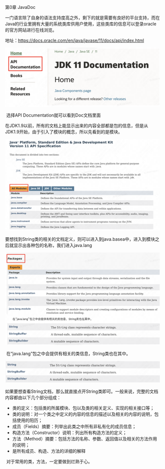 第0章 JavaDoc

​        一门语言除了自身的语法支持度高之外，剩下的就是需要有良好的平台支持，而在Java的行业里拥有大量的系统类库供用户使用，这些类库的信息可以登录oracle的官方网站进行在线浏览。

地址：https://docs.oracle.com/en/java/javase/11/docs/api/index.html

![image-20250515165937384](assets/image-20250515165937384.png)

​        选择API Documentation就可以看到Doc文档里面

​        在JDK1.9以前，所有的文档上能显示出来的内容全部都是包的信息，但是从JDK1.9开始，由于引入了模块的概念，所以先看到的是模块。

![image-20250515165950774](assets/image-20250515165950774.png)

​        要想找到String类的相关的文档定义，则可以进入到java.basea中，进入到模块之后就显示出各种包的名称，我们进入java.lang

![image-20250515170004164](assets/image-20250515170004164.png)

​         在“java.lang”包之中会提供有相关的类信息，String类也在其中。

![image-20250515170022248](assets/image-20250515170022248.png)

​        如果要想查看String文档，那么就直接点开String类即可。一般来说，完整的文档内容都由以下几个部分组成：

- 类的定义：包括类的所属模块、包以及类的相关定义、实现的相关接口等；
- 类的说明：对一个类之中定义的内容的信息的描述以及相关的内容的说明，包括使用的阳历；
- 成员（Fields）摘要：列举出此类之中所有非私有化的成员信息；
- 构造方法（Constructor）说明：列出所有构造方法的定义；
- 方法（Method）摘要：包括方法的名称、参数、返回值以及相关的方法作用的说明；
- 是所有成员、构造、方法的详细的解释

​        对于常用的类，方法，一定要做到烂熟于心。